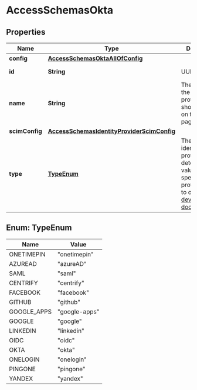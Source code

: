 

# AccessSchemasOkta


## Properties

| Name | Type | Description | Notes |
|------------ | ------------- | ------------- | -------------|
|**config** | [**AccessSchemasOktaAllOfConfig**](AccessSchemasOktaAllOfConfig.md) |  |  |
|**id** | **String** | UUID |  [optional] [readonly] |
|**name** | **String** | The name of the identity provider, shown to users on the login page. |  |
|**scimConfig** | [**AccessSchemasIdentityProviderScimConfig**](AccessSchemasIdentityProviderScimConfig.md) |  |  [optional] |
|**type** | [**TypeEnum**](#TypeEnum) | The type of identity provider. To determine the value for a specific provider, refer to our [developer documentation](https://developers.cloudflare.com/cloudflare-one/identity/idp-integration/). |  |



## Enum: TypeEnum

| Name | Value |
|---- | -----|
| ONETIMEPIN | &quot;onetimepin&quot; |
| AZUREAD | &quot;azureAD&quot; |
| SAML | &quot;saml&quot; |
| CENTRIFY | &quot;centrify&quot; |
| FACEBOOK | &quot;facebook&quot; |
| GITHUB | &quot;github&quot; |
| GOOGLE_APPS | &quot;google-apps&quot; |
| GOOGLE | &quot;google&quot; |
| LINKEDIN | &quot;linkedin&quot; |
| OIDC | &quot;oidc&quot; |
| OKTA | &quot;okta&quot; |
| ONELOGIN | &quot;onelogin&quot; |
| PINGONE | &quot;pingone&quot; |
| YANDEX | &quot;yandex&quot; |



